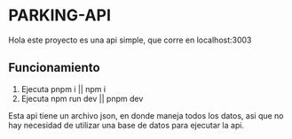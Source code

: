 # PARKING-API

Hola este proyecto es una api simple, que corre en localhost:3003

## Funcionamiento
1.  Ejecuta pnpm i || npm i
2.  Ejecuta npm run dev || pnpm dev

Esta api tiene un archivo json, en donde maneja todos los datos, asi que no hay necesidad de utilizar una base de datos para ejecutar la api.
